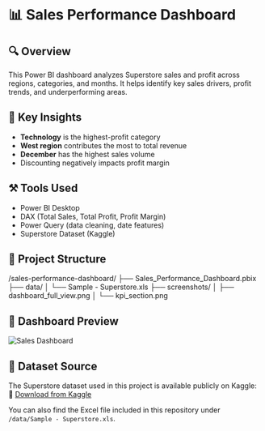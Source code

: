 # 📊 Sales Performance Dashboard

## 🔍 Overview
This Power BI dashboard analyzes Superstore sales and profit across regions, categories, and months. It helps identify key sales drivers, profit trends, and underperforming areas.

## 🎯 Key Insights
- **Technology** is the highest-profit category
- **West region** contributes the most to total revenue
- **December** has the highest sales volume
- Discounting negatively impacts profit margin

## ⚒️ Tools Used
- Power BI Desktop
- DAX (Total Sales, Total Profit, Profit Margin)
- Power Query (data cleaning, date features)
- Superstore Dataset (Kaggle)

## 📂 Project Structure
/sales-performance-dashboard/
├── Sales_Performance_Dashboard.pbix
├── data/
│ └── Sample - Superstore.xls
├── screenshots/
│ ├── dashboard_full_view.png
│ └── kpi_section.png


## 📸 Dashboard Preview

![Sales Dashboard](screenshots/dashboard_full_view.png)

## 📁 Dataset Source

The Superstore dataset used in this project is available publicly on Kaggle:  
🔗 [Download from Kaggle](https://www.kaggle.com/datasets/vivek468/superstore-dataset-final)

You can also find the Excel file included in this repository under `/data/Sample - Superstore.xls`.

